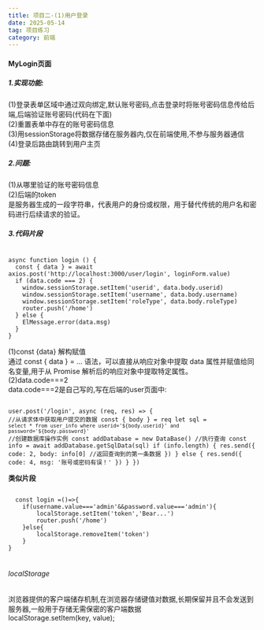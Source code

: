 ```yaml
---
title: 项目二-(1)用户登录
date: 2025-05-14
tag: 项目练习
category: 前端
---
```



#### MyLogin页面


  ##### 1.实现功能:<br>
  <p>
  (1)登录表单区域中通过双向绑定,默认账号密码,点击登录时将账号密码信息传给后端,后端验证账号密码(代码在下面)<br>
  (2)重置表单中存在的账号密码信息<br>
  (3)用sessionStorage将数据存储在服务器内,仅在前端使用,不参与服务器通信<br>
  (4)登录后路由跳转到用户主页
</p>

  ##### 2.问题:<br>

<p>
  (1)从哪里验证的账号密码信息<br>
  (2)后端的token<br>
  是服务器生成的一段字符串，代表用户的身份或权限，用于替代传统的用户名和密码进行后续请求的验证。
</p>


##### 3.代码片段
<p>
  <code>
async function login () {
  const { data } = await axios.post('http://localhost:3000/user/login', loginForm.value)
  if (data.code === 2) {
    window.sessionStorage.setItem('userid', data.body.userid)
    window.sessionStorage.setItem('username', data.body.username)
    window.sessionStorage.setItem('roleType', data.body.roleType)
    router.push('/home')
  } else {
    ElMessage.error(data.msg)
  }
}
</code>
</p>

<p>
  (1)const {data} 解构赋值<br>
  通过 const { data } = ... 语法，可以直接从响应对象中提取 data 属性并赋值给同名变量,用于从 Promise 解析后的响应对象中提取特定属性。<br>
  (2)data.code===2<br>
  data.code===2是自己写的,写在后端的user页面中:
  <code>
    
user.post('/login', async (req, res) => {
//从请求体中获取用户提交的数据
  const { body } = req
  let sql = `select * from user_info where userid='${body.userid}' and password='${body.password}'`
  //创建数据库操作实例
  const addDatabase = new DataBase()
  //执行查询
  const info = await addDatabase.getSqlData(sql)
  if (info.length) {
    res.send({
      code: 2,
      body: info[0]
      //返回查询到的第一条数据
    })
  } else {
    res.send({
      code: 4,
      msg: '账号或密码有误！'
    })
  }
})
  </code>
  
</p>


<b>类似片段</b>

<code>
  const login =()=>{
    if(username.value==='admin'&&password.value==='admin'){
        localStorage.setItem('token','Bear...')
        router.push('/home')
    }else{
        localStorage.removeItem('token')
    }
}
</code>
<br>

######  localStorage
<p>
  浏览器提供的客户端储存机制,在浏览器存储键值对数据,长期保留并且不会发送到服务器,一般用于存储无需保密的客户端数据<br>
  localStorage.setItem(key, value);
</p>

